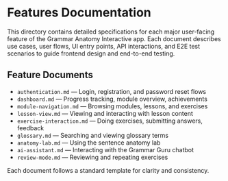 # Features Documentation

This directory contains detailed specifications for each major user-facing feature of the Grammar Anatomy Interactive app. Each document describes use cases, user flows, UI entry points, API interactions, and E2E test scenarios to guide frontend design and end-to-end testing.

## Feature Documents

- `authentication.md` — Login, registration, and password reset flows
- `dashboard.md` — Progress tracking, module overview, achievements
- `module-navigation.md` — Browsing modules, lessons, and exercises
- `lesson-view.md` — Viewing and interacting with lesson content
- `exercise-interaction.md` — Doing exercises, submitting answers, feedback
- `glossary.md` — Searching and viewing glossary terms
- `anatomy-lab.md` — Using the sentence anatomy lab
- `ai-assistant.md` — Interacting with the Grammar Guru chatbot
- `review-mode.md` — Reviewing and repeating exercises

Each document follows a standard template for clarity and consistency. 